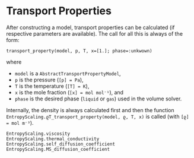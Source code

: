 # Transport Properties

After constructing a model, transport properties can be calculated (if respective parameters are available).
The call for all this is always of the form:

`transport_property(model, p, T, x=[1.]; phase=:unkwown)`

where
- `model` is a `AbstractTransportPropertyModel`,
- `p` is the pressure (`[p] = Pa`),
- `T` is the temperature (`[T] = K`),
- `x` is the mole fraction (`[x] = mol mol⁻¹`), and
- `phase` is the desired phase (`liquid` or `gas`) used in the volume solver.

Internally, the density is always calculated first and then the function `EntropyScaling.ϱT_transport_property(model, ϱ, T, x)` is called (with `[ϱ] = mol m⁻³`).

```@docs
EntropyScaling.viscosity
EntropyScaling.thermal_conductivity
EntropyScaling.self_diffusion_coefficient
EntropyScaling.MS_diffusion_coefficient
```